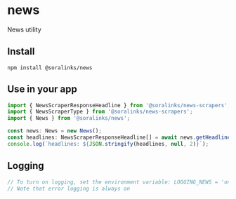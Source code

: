 # news
News utility

## Install

`npm install @soralinks/news`

## Use in your app

```javascript
import { NewsScraperResponseHeadline } from '@soralinks/news-scrapers';
import { NewsScraperType } from '@soralinks/news-scrapers';
import { News } from '@soralinks/news';

const news: News = new News();
const headlines: NewsScraperResponseHeadline[] = await news.getHeadlines(NewsScraperType.POLITICS);
console.log(`headlines: ${JSON.stringify(headlines, null, 2)}`);
```

## Logging
```javascript
// To turn on logging, set the environment variable: LOGGING_NEWS = 'on'
// Note that error logging is always on

```
